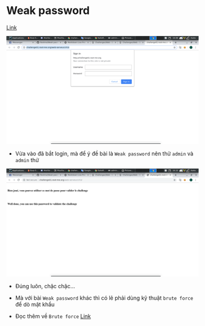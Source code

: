 # Weak password

[Link](http://challenge01.root-me.org/web-serveur/ch3/)

![home](image/home.png)

- Vừa vào đã bắt login, mà để ý đề bài là `Weak password` nên thử `admin` và `admin` thử

![flag](image/flag.png)

- Đúng luôn, chậc chậc...

- Mà với bài `Weak password` khác thì có lẽ phải dùng kỹ thuật `brute force` để dò mật khẩu

- Đọc thêm về `Brute force` [Link](https://hostingviet.vn/brute-force-brute-force-attack-la-gi)
